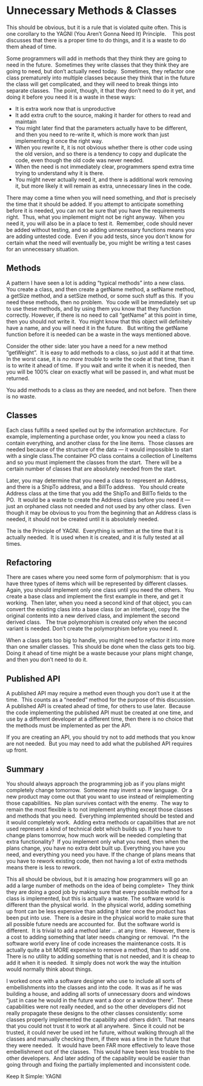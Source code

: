 #  Unnecessary Methods & Classes

This should be obvious, but it is a rule that is violated quite often. This is one corollary to the YAGNI (You Aren’t Gonna Need It) Principle.    This post discusses that there is a proper time to do things, and it is a waste to do them ahead of time.  

Some programmers will add in methods that they think they are going to need in the future.  Sometimes they write classes that they think they are going to need, but don’t actually need today.  Sometimes, they refactor one class prematurely into multiple classes because they think that in the future the class will get complicated, and they will need to break things into separate classes.  The point, though, it that they don’t need to do it yet, and doing it before you need it is a waste in these ways:

*   It is extra work now that is unproductive
*   It add extra cruft to the source, making it harder for others to read and maintain
*   You might later find that the parameters actually have to be different, and then you need to re-write it, which is more work than just implementing it once the right way.
*   When you rewrite it, it is not obvious whether there is other code using the old version, and so there is a tendency to copy and duplicate the code, even though the old code was never needed.
*   When the need is not immediately clear, programmers spend extra time trying to understand why it is there.
*   You might never actually need it, and there is additional work removing it, but more likely it will remain as extra, unnecessary lines in the code.

There may come a time when you will need something, and _that_ is precisely the time that it should be added. If you attempt to anticipate something before it is needed, you can not be sure that you have the requirements right.  Thus, what you implement might not be right anyway.  When you need it, you will also be in a place to test it.  Remember, code should never be added without testing, and so adding unnecessary functions means you are adding untested code.  Even if you add tests, since you don’t know for certain what the need will eventually be, you might be writing a test cases for an unnecessary situation.

## Methods

A pattern I have seen a lot is adding “typical methods” into a new class.  You create a class, and then create a getName method, a setName method, a getSize method, and a setSize method, or some such stuff as this.  If you need these methods, then no problem.  You code will be immediately set up to use these methods, and by using them you know that they function correctly. However, if there is no need to call “getName” at this point in time, then you should not write it.  You might know that this object will definitely have a name, and you will need it in the future.   But writing the getName function before it is needed can be a waste in the ways mentioned above.

Consider the other side: later you have a need for a new method “getWeight”.  It is easy to add methods to a class, so just add it at that time.  In the worst case, it is _no more trouble_ to write the code at that time, than it is to write it ahead of time.  If you wait and write it when it is needed, then you will be 100% clear on exactly what will be passed in, and what must be returned.  

You add methods to a class as they are needed, and not before.  Then there is no waste.

## Classes

Each class fulfills a need spelled out by the information architecture.  For example, implementing a purchase order, you know you need a class to contain everything, and another class for the line items.  Those classes are needed because of the structure of the data — it would impossible to start with a single class.The container PO class contains a collection of LineItems and so you must implement the classes from the start.  There will be a certain number of classes that are absolutely needed from the start.  

Later, you may determine that you need a class to represent an Address, and there is a ShipTo address, and a BillTo address.   You should create Address class at the time that you add the ShipTo and BillTo fields to the PO.  It would be a waste to create the Address class before you need it — just an orphaned class not needed and not used by any other class.  Even though it may be obvious to you from the beginning that an Address class is needed, it should not be created until it is absolutely needed.  

The is the Principle of YAGNI.  Everything is written at the time that it is actually needed.  It is used when it is created, and it is fully tested at all times.

## Refactoring

There are cases where you need some form of polymorphism: that is you have three types of items which will be represented by different classes.  Again, you should implement only one class until you need the others.  You create a base class and implement the first example in there, and get it working.  Then later, when you need a second kind of that object, you can convert the existing class into a base class (or an interface), copy the the original contents into a new derived class, and implement the second derived class.   The true polymorphism is created only when the second variant is needed. Don’t create the polymorphism before you need it.

When a class gets too big to handle, you might need to refactor it into more than one smaller classes.  This should be done when the class gets too big.  Doing it ahead of time might be a waste because your plans might change, and then you don’t need to do it.

## Published API

A published API may require a method even though you don’t use it at the time.  This counts as a “needed” method for the purpose of this discussion.  A published API is created ahead of time, for others to use later.  Because the code implementing the published API must be created at one time, and use by a different developer at a different time, then there is no choice that the methods must be implemented as per the API.  

If you are creating an API, you should try not to add methods that you know are not needed.  But you may need to add what the published API requires up front.

## Summary

You should always approach the programming job as if you plans might completely change tomorrow.  Someone may invent a new language.  Or a new product may come out that you want to use instead of reimplementing those capabilities.  No plan survives contact with the enemy.  The way to remain the most flexible is to not implement anything except those classes and methods that you need.  Everything implemented should be tested and it would completely work.  Adding extra methods or capabilities that are not used represent a kind of technical debt which builds up. If you have to change plans tomorrow, how much work will be needed completing that extra functionality?  If you implement only what you need, then when the plans change, you have no extra debt built up. Everything you have you need, and everything you need you have. If the change of plans means that you have to rework existing code, then not having a lot of extra methods means there is less to rework.  

This all should be obvious, but it is amazing how programmers will go an add a large number of methods on the idea of being complete>  They think they are doing a good job by making sure that every possible method for a class is implemented, but this is actually a waste. The software world is different than the physical world.  In the physical world, adding something up front can be less expensive than adding it later once the product has been put into use.  There is a desire in the physical world to make sure that all possible future needs are accounted for.  But the software world is different.  It is trivial to add a method later … at any time.   However, there is a cost to adding something that later needs changing or removal.  I\*n the software world every line of code increases the maintenance costs. It is actually quite a bit MORE expensive to remove a method, than to add one. There is no utility to adding something that is not needed, and it is cheap to add it when it is needed.  It simply does not work the way the intuition would normally think about things.  

I worked once with a software designer who use to include all sorts of embellishments into the classes and into the code.  It was as if he was building a house, and adding all sorts of unnecessary doors and windows “just in case he would in the future want a door or a window there”.  These capabilities were not really needed, and so the other developers did not really propagate these designs to the other classes consistently: some classes properly implemented the capability and others didn’t.  That means that you could not trust it to work at all anywhere.  Since it could not be trusted, it could never be used int he future, without walking through all the classes and manually checking them, if there was a time in the future that they were needed.   It would have been FAR more effectively to leave those embellishment out of the classes.  This would have been less trouble to the other developers.  And later adding of the capability would be easier than going through and fixing the partially implemented and inconsistent code.  

Keep It Simple: YAGNI